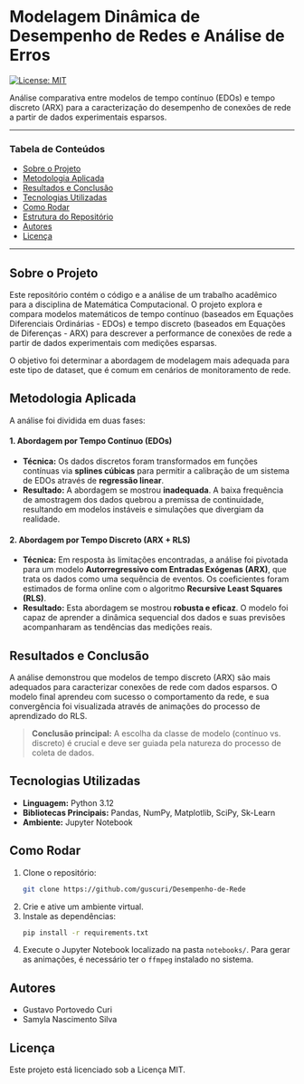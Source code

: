 # Modelagem Dinâmica de Desempenho de Redes e Análise de Erros

[![License: MIT](https://img.shields.io/badge/License-MIT-yellow.svg)](https://opensource.org/licenses/MIT)

Análise comparativa entre modelos de tempo contínuo (EDOs) e tempo discreto (ARX) para a caracterização do desempenho de conexões de rede a partir de dados experimentais esparsos.

---

### Tabela de Conteúdos
* [Sobre o Projeto](#sobre-o-projeto)
* [Metodologia Aplicada](#metodologia-aplicada)
* [Resultados e Conclusão](#resultados-e-conclusão)
* [Tecnologias Utilizadas](#tecnologias-utilizadas)
* [Como Rodar](#como-rodar)
* [Estrutura do Repositório](#estrutura-do-repositório)
* [Autores](#autores)
* [Licença](#licença)

---

## Sobre o Projeto

Este repositório contém o código e a análise de um trabalho acadêmico para a disciplina de Matemática Computacional. O projeto explora e compara modelos matemáticos de tempo contínuo (baseados em Equações Diferenciais Ordinárias - EDOs) e tempo discreto (baseados em Equações de Diferenças - ARX) para descrever a performance de conexões de rede a partir de dados experimentais com medições esparsas.

O objetivo foi determinar a abordagem de modelagem mais adequada para este tipo de dataset, que é comum em cenários de monitoramento de rede.

## Metodologia Aplicada

A análise foi dividida em duas fases:

#### 1. Abordagem por Tempo Contínuo (EDOs)
* **Técnica:** Os dados discretos foram transformados em funções contínuas via **splines cúbicas** para permitir a calibração de um sistema de EDOs através de **regressão linear**.
* **Resultado:** A abordagem se mostrou **inadequada**. A baixa frequência de amostragem dos dados quebrou a premissa de continuidade, resultando em modelos instáveis e simulações que divergiam da realidade.

#### 2. Abordagem por Tempo Discreto (ARX + RLS)
* **Técnica:** Em resposta às limitações encontradas, a análise foi pivotada para um modelo **Autorregressivo com Entradas Exógenas (ARX)**, que trata os dados como uma sequência de eventos. Os coeficientes foram estimados de forma online com o algoritmo **Recursive Least Squares (RLS)**.
* **Resultado:** Esta abordagem se mostrou **robusta e eficaz**. O modelo foi capaz de aprender a dinâmica sequencial dos dados e suas previsões acompanharam as tendências das medições reais.

## Resultados e Conclusão

A análise demonstrou que modelos de tempo discreto (ARX) são mais adequados para caracterizar conexões de rede com dados esparsos. O modelo final aprendeu com sucesso o comportamento da rede, e sua convergência foi visualizada através de animações do processo de aprendizado do RLS.

> **Conclusão principal:** A escolha da classe de modelo (contínuo vs. discreto) é crucial e deve ser guiada pela natureza do processo de coleta de dados.

## Tecnologias Utilizadas
* **Linguagem:** Python 3.12
* **Bibliotecas Principais:** Pandas, NumPy, Matplotlib, SciPy, Sk-Learn
* **Ambiente:** Jupyter Notebook

## Como Rodar

1.  Clone o repositório:
    ```sh
    git clone https://github.com/guscuri/Desempenho-de-Rede
    ```
2.  Crie e ative um ambiente virtual.
3.  Instale as dependências:
    ```sh
    pip install -r requirements.txt
    ```
4.  Execute o Jupyter Notebook localizado na pasta `notebooks/`. Para gerar as animações, é necessário ter o `ffmpeg` instalado no sistema.


## Autores
* Gustavo Portovedo Curi
* Samyla Nascimento Silva

## Licença
Este projeto está licenciado sob a Licença MIT.

